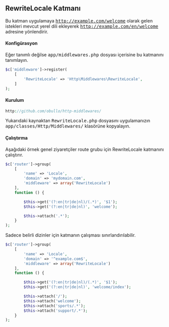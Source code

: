 
## RewriteLocale Katmanı

Bu katman uygulamaya <kbd>http://example.com/welcome</kbd> olarak gelen istekleri mevcut yerel dili ekleyerek <kbd>http://example.com/en/welcome</kbd> adresine yönlendirir.

#### Konfigürasyon

Eğer tanımlı değilse <kbd>app/middlewares.php</kbd> dosyası içerisine bu katmanını tanımlayın.

```php
$c['middleware']->register(
    [
        'RewriteLocale' => 'Http\Middlewares\RewriteLocale',
    ]
);
```

#### Kurulum

```php
http://github.com/obullo/http-middlewares/
```

Yukarıdaki kaynaktan <kbd>RewriteLocale.php</kbd> dosyasını uygulamanızın <kbd>app/classes/Http/Middlewares/</kbd> klasörüne kopyalayın.

#### Çalıştırma

Aşağıdaki örnek genel ziyaretçiler route grubu için RewriteLocale katmanını çalıştırır.

```php
$c['router']->group(
    [
        'name' => 'Locale', 
        'domain' => 'mydomain.com', 
        'middleware' => array('RewriteLocale')
    ],
    function () {

        $this->get('(?:en|tr|de|nl)/(.*)', '$1');
        $this->get('(?:en|tr|de|nl)', 'welcome');

        $this->attach('.*');
    }
);
```

Sadece belirli dizinler için katmanın çalışması sınırlandırılabilir.

```php
$c['router']->group(
    [
        'name' => 'Locale',
        'domain' => '^example.com$',
        'middleware' => array('RewriteLocale')
    ],
    function () {

        $this->get('(?:en|tr|de|nl)/(.*)', '$1');
        $this->get('(?:en|tr|de|nl)', 'welcome/index');

        $this->attach('/');
        $this->attach('welcome');
        $this->attach('sports/.*');
        $this->attach('support/.*');
    }
);
```
